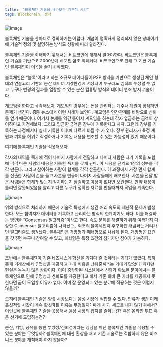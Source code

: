 ```yaml
---
title:  "블록체인 기술을 바라보는 개인적 시각"
tags: Blockchain, 생각
---
```

![image](https://user-images.githubusercontent.com/111643/116035695-65554f80-a6a0-11eb-896c-459eaa7f5216.png)

블록체인 기술을 한마디로 정의하기는 어렵다. 개념이 명확하게 정리되지 않은 상태이기에 기술적 정의 및 설명하는 방식도 상황에 따라 달라진다.

블록체인 기술을 이해하기 위해서는 비트코인에 대해서 알아야한다. 비트코인은 블록체인 기술을 기반으로 2009년에 배포된 암호 화폐이다. 비트코인으로 인해 그 기반 기술인 블록체인이 이목을 끌기 시작했다.

블록체인은 “블록"이라고 하는 소규모 데이터들이 P2P 방식을 기반으로 생성된 체인 형태의 연결고리 기반의 분산 데이터 저장환경에 저장되어 누구라도 임의로 수정할 수 없고 누구나 변경의 결과를 열람할 수 있는 분산 컴퓨팅 방식의 데이터 변조 방지 기술이다.

계모임을 한다고 생각해보자. 계모임의 경우에는 돈을 관리하는 계주나 계원이 잠적하면 문제가 생긴다. 종종 뉴스에서 이런 사례가 보인다. 계모임은 인간관계를 바탕으로 신뢰를 얻기 때문이다. 여기서 논제를 약간 틀어서 계모임을 하는데 각자 입금하는 금액이 상이하다고 가정해보자. 그리고 입금한 금액은 장부에 기록한다고 치자. 그런데 장부를 기록하는 과정에서나 실제 기록한 이후에 다르게 바뀔 수 가 있다. 장부 관리자가 특정 계원과 기록을 허위로 작성하거나 기록된 내용을 변조할 수 있는 가능성이 있기 때문이다.

여기에 블록체인 기술을 적용해보자.

각자의 내역을 쪽지에 적어 나머지 사람에게 전달하고 나머지 사람은 자기 기록을 포함해 각각 다른 사람의 내용을 기록한 쪽지를 갖게 된다. 이 내용을 근거로 1장의 장부를 각각 만든다. 그리고 참여하는 사람이 합계를 각각 산출한다. 이 과정에서 가장 먼저 합계를 산출한 사람이 손을 들고 사본을 만들어 나머지 사람들에게 배포한다. 사본을 전달 받은 사람들은 합계가 맞는지 일치하는지 점검하고 이상이 없다면 보관한다. 만약 내용이 틀리면 잘못되었음을 알리고 다른 누구가 정확한 자료를 만들때까지 작업을 계속한다.

![image](https://user-images.githubusercontent.com/111643/116035725-700fe480-a6a0-11eb-99c3-3da3f3f38297.png)

위의 방식으로 처리하기 때문에 기술적 특성에서 생긴 처리 속도의 제한적 문제가 발생한다. 모든 참여자가 데이터를 기록하고 관리하는 방식의 한계이기도 하다. 이를 해결하는 방안을 “Consensus 알고리즘"이라고 한다. 속도 문제를 해결하기 위해 여러가지 다양한 Consensus 알고리즘이 나타났고., 최초의 블록체인이 추구하던 개념과는 거리가 먼 알고리즘도 생겨났다. 블록체인은 개방형과 폐쇄형으로 나뉘게 된다. 개방형은 요건을 갖추면 누구나 참여할 수 있고, 폐쇄형은 특정 조건의 참가자만 참여가 가능하다.

![image](https://user-images.githubusercontent.com/111643/116035741-7736f280-a6a0-11eb-8734-ebef4c2fccec.png)

초반에는 블록체인이 기존 비즈니스에 혁신을 가져다 줄 것이라는 기대가 많았다. 특히 중개 거래상에서 투명성을 제공하고 거래 비용을 낮춰줄꺼라는 기대가 많았다. 하지만 현실은 녹녹치 않은 상황이다. 이미 중앙화된 시스템에서 신뢰가 확보된 분야에서는 블록체인으로 인해 투명성과 신뢰도를 제공한다고 해서 기존 대비 큰 가치를 제공하지 못한다면 굳이 도입할 이유가 없다. 이미 잘 운영되고 있는 분야에 적용하는 것은 어렵지 않을까?

오히려 블록체인 기술은 양성 시장보다는 음성 시장에 적합할 수 있다. 인류가 생긴 이래 음성적인 시장이 계속 활성화된 이유는 무엇일까? 싸게 사고, 세금을 내지 않기 위해서? 이런곳에 블록체인 기술을 응용해서 음성 시장의 입지를 줄이는건? 혹은 온라인 투표 혹은 선거에 도입하는건?

분산, 개방, 공유를 통한 투명성/신뢰성이라는 장점을 지닌 블록체인 기술을 적용할 수 있는 분야는 무엇일까? 블록체인에 대한 환상을 깨고 기존 기술로는 적합하지 않은 비즈니스 분야를 개척해야 하지 않을까?
